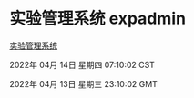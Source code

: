 # 实验管理系统 expadmin
[实验管理系统](http://59.174.26.18:56808/expadmin-782313d2-e1b1-4ea7-932e-3a55e6a1a4d0/)

2022年 04月 14日 星期四 07:10:02 CST

2022年 04月 13日 星期三 23:10:02 GMT
